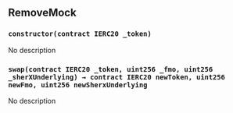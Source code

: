 ## RemoveMock





### `constructor(contract IERC20 _token)`
No description


### `swap(contract IERC20 _token, uint256 _fmo, uint256 _sherXUnderlying) → contract IERC20 newToken, uint256 newFmo, uint256 newSherxUnderlying`
No description





